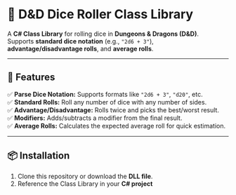 # 🎲 D&D Dice Roller Class Library

A **C# Class Library** for rolling dice in **Dungeons & Dragons (D&D)**.  
Supports **standard dice notation** (e.g., `"2d6 + 3"`), **advantage/disadvantage rolls**, and **average rolls**.

---

## **📌 Features**
✅ **Parse Dice Notation:** Supports formats like `"2d6 + 3"`, `"d20"`, etc.  
✅ **Standard Rolls:** Roll any number of dice with any number of sides.  
✅ **Advantage/Disadvantage:** Rolls twice and picks the best/worst result.  
✅ **Modifiers:** Adds/subtracts a modifier from the final result.  
✅ **Average Rolls:** Calculates the expected average roll for quick estimation.  

---

## **📦 Installation**
1. Clone this repository or download the **DLL file**.
2. Reference the Class Library in your **C# project**
